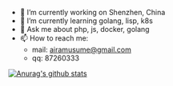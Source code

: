 - 🔭 I’m currently working on Shenzhen, China
- 🌱 I’m currently learning golang, lisp, k8s
- 💬 Ask me about php, js, docker, golang
- 📫 How to reach me: 
  - mail: [airamusume@gmail.com](mailto:airamusume@gmail.com)
  - qq: 87260333


[![Anurag's github stats](https://github-readme-stats.vercel.app/api?username=yuchanns&show_icons=true)](https://github.com/yuchanns/github-readme-stats)
